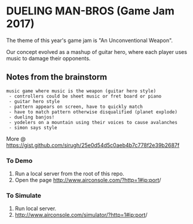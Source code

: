 # DUELING MAN-BROS (Game Jam 2017)

The theme of this year's game jam is "An Unconventional Weapon".

Our concept evolved as a mashup of guitar hero, where each player uses music to
damage their opponents.

## Notes from the brainstorm
```
music game where music is the weapon (guitar hero style)
 - controllers could be sheet music or fret board or piano
 - guitar hero style
 - pattern appears on screen, have to quickly match
 - have to match pattern otherwise disqualified (planet explode)
 - dueling banjos!
 - yodelers on a mountain using their voices to cause avalanches
 - simon says style
```

More @ https://gist.github.com/sirugh/25e0d54d5c0aeb4b7c778f2e39b2687f

### To Demo

1. Run a local server from the root of this repo.
2. Open the page http://www.airconsole.com/?http=1#<ip:port>/

### To Simulate

1. Run local server.
2. http://www.airconsole.com/simulator/?http=1#<ip:port>/
